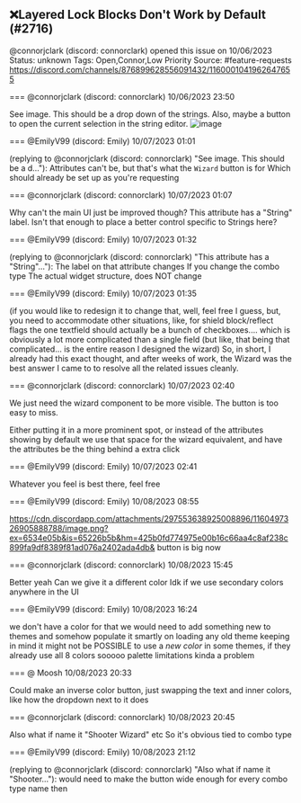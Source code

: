 ## ❌Layered Lock Blocks Don't Work by Default (#2716)
@connorjclark (discord: connorclark) opened this issue on 10/06/2023
Status: unknown
Tags: Open,Connor,Low Priority
Source: #feature-requests https://discord.com/channels/876899628556091432/1160001041962647655


=== @connorjclark (discord: connorclark) 10/06/2023 23:50

See image. This should be a drop down of the strings. Also, maybe a button to open the current selection in the string editor.
![image](https://cdn.discordapp.com/attachments/1160001041962647655/1160001042310770778/image.png?ex=65eba428&is=65d92f28&hm=8d3123ca5757c53d07b98ffde4152b858d09c1c05294a1e16571c5795a6c0ddc&)

=== @EmilyV99 (discord: Emily) 10/07/2023 01:01

(replying to @connorjclark (discord: connorclark) "See image. This should be a d…"): Attributes can't be, but that's what the `Wizard` button is for
Which should already be set up as you're requesting

=== @connorjclark (discord: connorclark) 10/07/2023 01:07

Why can't the main UI just be improved though?
This attribute has a "String" label. Isn't that enough to place a better control specific to Strings here?

=== @EmilyV99 (discord: Emily) 10/07/2023 01:32

(replying to @connorjclark (discord: connorclark) "This attribute has a "String"…"): The label on that attribute changes
If you change the combo type
The actual widget structure, does NOT change

=== @EmilyV99 (discord: Emily) 10/07/2023 01:35

(if you would like to redesign it to change that, well, feel free I guess, but, you need to accommodate other situations, like, for shield block/reflect flags the one textfield should actually be a bunch of checkboxes.... which is obviously a lot more complicated than a single field
(but like, that being that complicated... is the entire reason I designed the wizard)
So, in short, I already had this exact thought, and after weeks of work, the Wizard was the best answer I came to to resolve all the related issues cleanly.

=== @connorjclark (discord: connorclark) 10/07/2023 02:40

We just need the wizard component to be more visible. The button is too easy to miss.

Either putting it in a more prominent spot, or instead of the attributes showing by default we  use that space for the wizard equivalent, and have the attributes be the thing behind a extra click

=== @EmilyV99 (discord: Emily) 10/07/2023 02:41

Whatever you feel is best there, feel free

=== @EmilyV99 (discord: Emily) 10/08/2023 08:55

https://cdn.discordapp.com/attachments/297553638925008896/1160497326905888788/image.png?ex=6534e05b&is=65226b5b&hm=425b0fd774975e00b16c66aa4c8af238c899fa9df8389f81ad076a2402ada4db&
button is big now

=== @connorjclark (discord: connorclark) 10/08/2023 15:45

Better yeah
Can we give it a different color
Idk if we use secondary colors anywhere in the UI

=== @EmilyV99 (discord: Emily) 10/08/2023 16:24

we don't have a color for that
we would need to add something new to themes
and somehow populate it smartly on loading any old theme
keeping in mind it might not be POSSIBLE to use a *new color* in some themes, if they already use all 8 colors
sooooo
palette limitations
kinda a problem

=== @ Moosh 10/08/2023 20:33

Could make an inverse color button, just swapping the text and inner colors, like how the dropdown next to it does

=== @connorjclark (discord: connorclark) 10/08/2023 20:45

Also what if name it "Shooter Wizard" etc
So it's obvious tied to combo type

=== @EmilyV99 (discord: Emily) 10/08/2023 21:12

(replying to @connorjclark (discord: connorclark) "Also what if name it "Shooter…"): would need to make the button wide enough for every combo type name then

